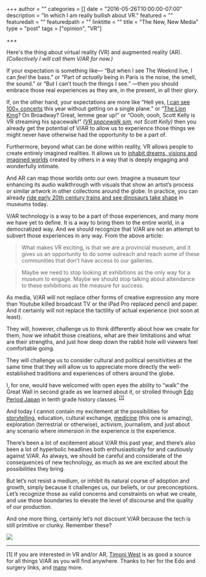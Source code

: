 +++
author = ""
categories = []
date = "2016-05-26T10:00:00-07:00"
description = "In which I am really bullish about VR."
featured = ""
featuredalt = ""
featuredpath = ""
linktitle = ""
title = "The New, New Media"
type = "post"
tags = ["opinion", "VR"]

+++

Here's the thing about virtual reality (VR)  and augmented reality (AR). _(Collectively I will call them V/AR for now.)_ 

If your expectation is something like— “But when I see The Weeknd live, I can _feel_ the bass.” or “Part of _actually_ being in Paris is the noise, the smell, the sound.” or “But I can’t touch the things I see.” —then you should embrace those real experiences as they are, in the present, in all their glory. 

If, on the other hand, your expectations are more like “Hell yes, [I can see 100+ concerts](http://www.theverge.com/2016/5/19/11715304/rhapsody-launches-vr-app-featuring-360-degree-concert-videos) this year without getting on a single plane.” or “[The Lion King](https://www.youtube.com/watch?v=7T57kzGQGto)? On Broadway? Great, lemme gear up!” or “Oooh, oooh, Scott Kelly is VR streaming his spacewalk!” _([VR spacewalk sim](https://www.youtube.com/watch?v=S4uOJHT9-50), not Scott Kelly)_ then you already get the potential of V/AR to allow us to experience those things we might never have otherwise had the opportunity to be a part of.

Furthermore, beyond what can be done within reality, VR allows people to create entirely imagined realities. It allows us to [inhabit dreams, visions and imagined worlds](https://atap.google.com/spotlight-stories/) created by others in a way that is deeply engaging and wonderfully intimate. 

And AR can map those worlds onto our own. Imagine a museum tour enhancing its audio walkthrough with visuals that show an artist’s process or similar artwork in other collections around the globe. In practice, you can already [ride early 20th century trains and see dinosaurs take shape](http://www.theglobeandmail.com/arts/the-role-of-virtual-reality-and-technology-in-the-future-of-museums/article29806065/) in museums today. 

V/AR technology is a way to be a part of those experiences, and many more we have yet to define. It is a way to bring them to the entire world, in a democratized way. And we should recognize that V/AR are not an attempt to subvert those experiences in any way. From the above article:

> What makes VR exciting, is that we are a provincial museum, and it gives us an opportunity to do some outreach and reach some of these communities that don’t have access to our galleries.

> Maybe we need to stop looking at exhibitions as the only way for a museum to engage. Maybe we should stop talking about attendance to these exhibitions as the measure for success.

As media, V/AR will not replace other forms of creative expression any more than Youtube killed broadcast TV or the iPad Pro replaced pencil and paper. And it certainly will not replace the tactility of actual experience (not soon at least).

They will, however, challenge us to think differently about how we create for them, how we inhabit those creations, what are their limitations and what are their strengths, and just how deep down the rabbit hole will viewers feel comfortable going.

They will challenge us to consider cultural and political sensitivities at the same time that they will allow us to appreciate more directly the well-established traditions and experiences of others around the globe. 

I, for one, would have welcomed with open eyes the ability to “walk” the Great Wall in second grade as we learned about it, or strolled through [Edo Period Japan](http://motherboard.vice.com/en_uk/read/a-japanese-monk-is-making-a-vr-world-to-reflect-the-true-feudal-tokyo) in tenth grade history classes. <sup><a href="#timoni">[1]</a></sup>

And today I cannot contain my excitement at the possibilities for [storytelling](https://itunes.apple.com/us/app/google-spotlight-stories/id974739483?mt=8), education, cultural exchange, [medicine](https://www.youtube.com/watch?v=VAUbacNs4MQ) (this one is amazing), exploration (terrestrial or otherwise), activism, journalism, and just about any  scenario where immersion in the experience _is_ the experience.

There’s been a lot of excitement about V/AR this past year, and there’s also been a lot of hyperbolic headlines both enthusiastically for and cautiously against V/AR. As always, we should be careful and considerate of the consequences of new technology, as much as we are excited about the possibilities they bring. 

But let’s not resist a medium, or inhibit its natural course of adoption and growth, simply because it challenges us, our beliefs, or our preconceptions. Let’s recognize those as valid concerns and constraints on what we create, and use those boundaries to elevate the level of discourse and the quality of our production.

And one more thing, certainly let’s not discount V/AR because the tech is still primitive or clunky. Remember these?

![](/postimg/the-new-new-media/old-phones.png)

---- 

<a name="timoni">[1]</a> If you are interested in VR and/or AR, [Timoni West](https://twitter.com/timoni) is as good a source for all things V/AR as you will find anywhere. Thanks to her for the Edo and surgery links, and [many](http://www.gamasutra.com/view/news/272936/Katamari_Damacy_creator_Keita_Takahashi_building_exploratory_AR_title.php%20%E2%80%A6) more.


